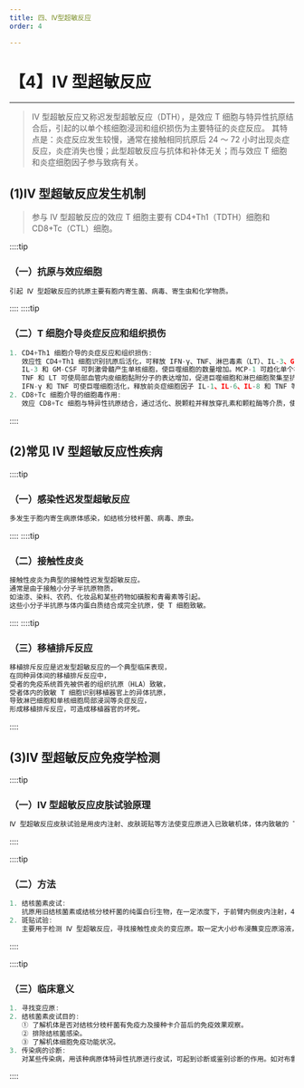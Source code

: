 ```yaml
---
title: 四、Ⅳ型超敏反应
order: 4

---
```


# 【4】Ⅳ 型超敏反应

<kaodian :text="'免疫学检验记忆卡'" />

<!-- ###### 第二十三章 超敏反应性疾病及其免疫检测

> 临床免疫学检验 -->

<beitiM/>

---

> Ⅳ 型超敏反应又称迟发型超敏反应（DTH），是效应 T 细胞与特异性抗原结合后，引起的以单个核细胞浸润和组织损伤为主要特征的炎症反应。
> 其特点是：炎症反应发生较慢，通常在接触相同抗原后 24 ～ 72 小时出现炎症反应，炎症消失也慢；此型超敏反应与抗体和补体无关；而与效应 T 细胞和炎症细胞因子参与致病有关。

## (1)Ⅳ 型超敏反应发生机制

<son :text="'免疫学检验记忆卡'" text275="(1)Ⅳ型超敏反应发生机制" :textOption="[['了解','基础知识'],['掌握','基础知识'],['熟练掌握','基础知识']]" />

> 参与 Ⅳ 型超敏反应的效应 T 细胞主要有 CD4+Th1（TDTH）细胞和 CD8+Tc（CTL）细胞。

::::tip

### （一）抗原与效应细胞

```js
引起 Ⅳ 型超敏反应的抗原主要有胞内寄生菌、病毒、寄生虫和化学物质。
```

::::
::::tip

### （二）T 细胞介导炎症反应和组织损伤

```js
1. CD4+Th1 细胞介导的炎症反应和组织损伤:
   效应性 CD4+Th1 细胞识别抗原后活化，可释放 IFN-γ、TNF、淋巴毒素（LT）、IL-3、GM-CSF、单核细胞趋化蛋白-1（MCP-1）等多种细胞因子。
   IL-3 和 GM-CSF 可刺激骨髓产生单核细胞，使巨噬细胞的数量增加。MCP-1 可趋化单个核细胞到达抗原部位。
   TNF 和 LT 可使局部血管内皮细胞黏附分子的表达增加，促进巨噬细胞和淋巴细胞聚集至抗原存在部位，可直接对靶细胞及其周围组织细胞产生细胞毒作用，引起组织损伤。
   IFN-γ 和 TNF 可使巨噬细胞活化，释放前炎症细胞因子 IL-1、IL-6、IL-8 和 TNF 等加重炎症反应。CD4+Th1 细胞也可借助 FasL 杀伤表达 Fas 的靶细胞。
2. CD8+Tc 细胞介导的细胞毒作用:
   效应 CD8+Tc 细胞与特异性抗原结合，通过活化、脱颗粒并释放穿孔素和颗粒酶等介质，使靶细胞溶解死亡或凋亡。也可活化后表达 FasL，与靶细胞表面表达的 Fas 结合，诱导靶细胞发生凋亡。
```

::::

## (2)常见 Ⅳ 型超敏反应性疾病

<son :text="'免疫学检验记忆卡'" text276="(2)常见Ⅳ型超敏反应性疾病" :textOption="[['掌握','专业知识'],['掌握','专业知识'],['掌握','专业知识']]" />

::::tip

### （一）感染性迟发型超敏反应

```js
多发生于胞内寄生病原体感染，如结核分枝杆菌、病毒、原虫。
```

::::
::::tip

### （二）接触性皮炎

```js
接触性皮炎为典型的接触性迟发型超敏反应。
通常是由于接触小分子半抗原物质，
如油漆、染料、农药、化妆品和某些药物如磺胺和青霉素等引起。
这些小分子半抗原与体内蛋白质结合成完全抗原，使 T 细胞致敏。
```

::::
::::tip

### （三）移植排斥反应

```js
移植排斥反应是迟发型超敏反应的一个典型临床表现，
在同种异体间的移植排斥反应中，
受者的免疫系统首先被供者的组织抗原（HLA）致敏，
受者体内的致敏 T 细胞识别移植器官上的异体抗原，
导致淋巴细胞和单核细胞局部浸润等炎症反应，
形成移植排斥反应，可造成移植器官的坏死。
```

::::

## (3)Ⅳ 型超敏反应免疫学检测

<son :text="'免疫学检验记忆卡'" text277="(3)Ⅳ型超敏反应免疫学检测" :textOption="[['熟练掌握','专业实践能力'],['熟练掌握','专业实践能力'],['熟练掌握','专业实践能力']]" />

::::tip

### （一）Ⅳ 型超敏反应皮肤试验原理

```js
Ⅳ 型超敏反应皮肤试验是用皮内注射、皮肤斑贴等方法使变应原进入已致敏机体，体内致敏的 T 细胞再次接触到变应原后，释放多种细胞因子，造成局部以单核细胞和淋巴细胞浸润为主的炎症反应。24 ～ 48 小时后局部出现红肿、硬结、水疱等现象，以此来判断变应原是否引起机体 Ⅳ 型超敏反应或机体的细胞免疫功能状态。
```

::::

::::tip

### （二）方法

```js
1. 结核菌素皮试:
   抗原用旧结核菌素或结核分枝杆菌的纯蛋白衍生物，在一定浓度下，于前臂内侧皮内注射，48 ～ 72 小时后观察结果。Ⅳ 型超敏反应皮内试验的阳性结果以红肿和硬结为主。
2. 斑贴试验:
   主要用于检测 Ⅳ 型超敏反应，寻找接触性皮炎的变应原。取一定大小纱布浸蘸变应原溶液，贴敷于受检者前臂内侧或背部正常皮肤上，用玻璃纸或蜡纸遮盖住药纱后，再用纱布等固定，待 24 ～ 72 小时观察结果。如有明显不适，随时打开查看，并进行适当处理。Ⅳ 型超敏反应斑贴试验的阳性结果以红肿和水疱为主。
```

::::

::::tip

### （三）临床意义

```js
1. 寻找变应原:
2. 结核菌素皮试目的:
   ① 了解机体是否对结核分枝杆菌有免疫力及接种卡介苗后的免疫效果观察。
   ② 排除结核菌感染。
   ③ 了解机体细胞免疫功能状况。
3. 传染病的诊断:
   对某些传染病，用该种病原体特异性抗原进行皮试，可起到诊断或鉴别诊断的作用。如对布鲁菌病、某些病毒感染、真菌感染及某些寄生虫感染等。
```

::::
